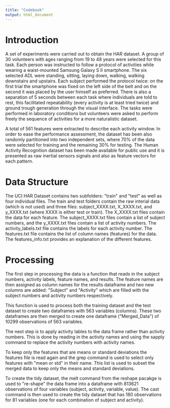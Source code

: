 ```yaml
---
title: "Codebook"
output: html_document
---
```

# Introduction
A set of experiments were carried out to obtain the HAR dataset. A group of 30 volunteers
with ages ranging from 19 to 48 years were selected for this task. Each person
was instructed to follow a protocol of activities while wearing a waist-mounted Samsung
Galaxy S II smartphone. The six selected ADL were standing, sitting, laying
down, walking, walking downstairs and upstairs. Each subject performed the protocol
twice: on the first trial the smartphone was fixed on the left side of the belt and on the
second it was placed by the user himself as preferred. There is also a separation of 5
seconds between each task where individuals are told to rest, this facilitated repeatability
(every activity is at least tried twice) and ground trough generation through the
visual interface. The tasks were performed in laboratory conditions but volunteers were
asked to perform freely the sequence of activities for a more naturalistic dataset. 

A total of 561 features were extracted to describe each activity window. In order to
ease the performance assessment, the dataset has been also randomly partitioned into two independent sets, where 70% of the data were selected for training and the remaining
30% for testing. The Human Activity Recognition dataset has been made available
for public use and it is presented as raw inertial sensors signals and also as feature vectors
for each pattern.

# Data Structure
The UCI HAR Dataset contains two subfolders: "train" and "test" as well as four individual files. The train and test folders contain the raw interial data (which is not used) and three files: subject_XXXX.txt, X_XXXX.txt, and y_XXXX.txt (where XXXX is either test or train). The X_XXXX.txt files contain the data for each feature. The subject_XXXX.txt files contain a list of subject numbers, and the y_XXXX.txt files contain a list of activity numbers. The activity_labels.txt file contains the labels for each activity number. The features.txt file contains the list of column names (features) for the data. The features_info.txt provides an explanation of the different features.

# Processing
The first step in processing the data is a function that reads in the subject numbers, activity labels, feature names, and results. The feature names are then assigned as column names for the results dataframe and two new columns are added: "Subject" and "Activity" which are filled with the subject numbers and activity numbers respectively.

This function is used to process both the training dataset and the test dataset to create two dataframes with 563 variables (columns). These two dataframes are then merged to create one dataframe ("Merged_Data") of 10299 observations of 563 variables.

The next step is to apply activity lables to the data frame rather than activity numbers. This is done by reading in the activity names and using the sapply command to replace the activity numbers with activity names.

To keep only the features that are means or standard deviations the features file is read again and the grep command is used to select only features with "mean or std" in their name. This list is used to subset the merged data to keep only the means and standard deviations. 

To create the tidy dataset, the melt command from the reshape pacakge is used to "re-shape" the data frame into a dataframe with 813621 observations of four variables (subject, activity, variable, value). The cast command is then used to create the tidy dataset that has 180 observations for 81 variables (one for each combination of subject and activity).






